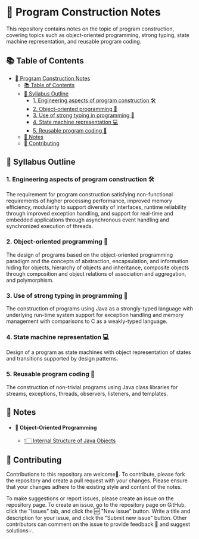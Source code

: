# 📝 Program Construction Notes
This repository contains notes on the topic of program construction, covering topics such as object-oriented programming, strong typing, state machine representation, and reusable program coding.  

## 📚 Table of Contents
- [📝 Program Construction Notes](#-program-construction-notes)
  - [📚 Table of Contents](#-table-of-contents)
  - [🎯 Syllabus Outline](#-syllabus-outline)
    - [1. Engineering aspects of program construction 🛠️](#1-engineering-aspects-of-program-construction-️)
    - [2. Object-oriented programming 🧬](#2-object-oriented-programming-)
    - [3. Use of strong typing in programming 💪](#3-use-of-strong-typing-in-programming-)
    - [4. State machine representation    💻](#4-state-machine-representation----)
    - [5. Reusable program coding 🔄](#5-reusable-program-coding-)
  - [📜 Notes](#-notes)
  - [🤝 Contributing](#-contributing)

## 🎯 Syllabus Outline

### 1. Engineering aspects of program construction 🛠️
The requirement for program construction satisfying non-functional requirements of higher processing performance, improved memory efficiency, modularity to support diversity of interfaces, runtime reliability through improved exception handling, and support for real-time and embedded applications through asynchronous event handling and synchronized execution of threads.


### 2. Object-oriented programming 🧬
The design of programs based on the object-oriented programming paradigm and the concepts of abstraction, encapsulation, and information hiding for objects, hierarchy of objects and inheritance, composite objects through composition and object relations of association and aggregation, and polymorphism.


### 3. Use of strong typing in programming 💪
The construction of programs using Java as a strongly-typed language with underlying run-time system support for exception handling and memory management with comparisons to C as a weakly-typed language.


### 4. State machine representation    💻
Design of a program as state machines with object representation of states and transitions supported by design patterns.


### 5. Reusable program coding 🔄
The construction of non-trivial programs using Java class libraries for streams, exceptions, threads, observers, listeners, and templates.


## 📜 Notes
- #### 📝 Object-Oriented Programming
  - [👇🏻 Internal Structure of Java Objects](https://github.com/rajivaPavan/Program-Construction-Notes/blob/master/Object-Oriented-Programming/internal_structure_of_java_objects.md)


## 🤝 Contributing
Contributions to this repository are welcome🎉. To contribute, please fork the repository and create a pull request with your changes. Please ensure that your changes adhere to the existing style and content of the notes.

To make suggestions or report issues, please create an issue on the repository page. To create an issue, go to the repository page on GitHub, click the "Issues" tab, and click the 🆕 "New issue" button. Write a title and description for your issue, and click the "Submit new issue" button. Other contributors can comment on the issue to provide feedback 💬 and suggest solutions💡.
